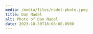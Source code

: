 ```yaml
---
media: /media/files/nadel-photo.jpeg
title: Dan Nadel
alt: Photo of Dan Nadel
date: 2023-10-30T16:08:00-0500
---
```


